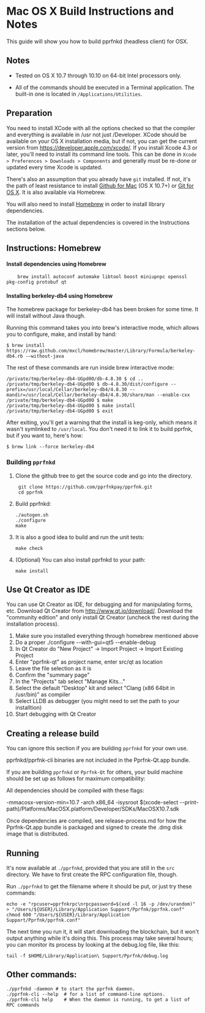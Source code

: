 Mac OS X Build Instructions and Notes
====================================
This guide will show you how to build pprfnkd (headless client) for OSX.

Notes
-----

* Tested on OS X 10.7 through 10.10 on 64-bit Intel processors only.

* All of the commands should be executed in a Terminal application. The
built-in one is located in `/Applications/Utilities`.

Preparation
-----------

You need to install XCode with all the options checked so that the compiler
and everything is available in /usr not just /Developer. XCode should be
available on your OS X installation media, but if not, you can get the
current version from https://developer.apple.com/xcode/. If you install
Xcode 4.3 or later, you'll need to install its command line tools. This can
be done in `Xcode > Preferences > Downloads > Components` and generally must
be re-done or updated every time Xcode is updated.

There's also an assumption that you already have `git` installed. If
not, it's the path of least resistance to install [Github for Mac](https://mac.github.com/)
(OS X 10.7+) or
[Git for OS X](https://code.google.com/p/git-osx-installer/). It is also
available via Homebrew.

You will also need to install [Homebrew](http://brew.sh) in order to install library
dependencies.

The installation of the actual dependencies is covered in the Instructions
sections below.

Instructions: Homebrew
----------------------

#### Install dependencies using Homebrew

        brew install autoconf automake libtool boost miniupnpc openssl pkg-config protobuf qt

#### Installing berkeley-db4 using Homebrew

The homebrew package for berkeley-db4 has been broken for some time.  It will install without Java though.

Running this command takes you into brew's interactive mode, which allows you to configure, make, and install by hand:
```
$ brew install https://raw.github.com/mxcl/homebrew/master/Library/Formula/berkeley-db4.rb -–without-java 
```

The rest of these commands are run inside brew interactive mode:
```
/private/tmp/berkeley-db4-UGpd0O/db-4.8.30 $ cd ..
/private/tmp/berkeley-db4-UGpd0O $ db-4.8.30/dist/configure --prefix=/usr/local/Cellar/berkeley-db4/4.8.30 --mandir=/usr/local/Cellar/berkeley-db4/4.8.30/share/man --enable-cxx
/private/tmp/berkeley-db4-UGpd0O $ make
/private/tmp/berkeley-db4-UGpd0O $ make install
/private/tmp/berkeley-db4-UGpd0O $ exit
```

After exiting, you'll get a warning that the install is keg-only, which means it wasn't symlinked to `/usr/local`.  You don't need it to link it to build pprfnk, but if you want to, here's how:

    $ brew link --force berkeley-db4


### Building `pprfnkd`

1. Clone the github tree to get the source code and go into the directory.

        git clone https://github.com/pprfnkpay/pprfnk.git
        cd pprfnk

2.  Build pprfnkd:

        ./autogen.sh
        ./configure
        make

3.  It is also a good idea to build and run the unit tests:

        make check

4.  (Optional) You can also install pprfnkd to your path:

        make install

Use Qt Creator as IDE
------------------------
You can use Qt Creator as IDE, for debugging and for manipulating forms, etc.
Download Qt Creator from http://www.qt.io/download/. Download the "community edition" and only install Qt Creator (uncheck the rest during the installation process).

1. Make sure you installed everything through homebrew mentioned above 
2. Do a proper ./configure --with-gui=qt5 --enable-debug
3. In Qt Creator do "New Project" -> Import Project -> Import Existing Project
4. Enter "pprfnk-qt" as project name, enter src/qt as location
5. Leave the file selection as it is
6. Confirm the "summary page"
7. In the "Projects" tab select "Manage Kits..."
8. Select the default "Desktop" kit and select "Clang (x86 64bit in /usr/bin)" as compiler
9. Select LLDB as debugger (you might need to set the path to your installtion)
10. Start debugging with Qt Creator

Creating a release build
------------------------
You can ignore this section if you are building `pprfnkd` for your own use.

pprfnkd/pprfnk-cli binaries are not included in the Pprfnk-Qt.app bundle.

If you are building `pprfnkd` or `Pprfnk-Qt` for others, your build machine should be set up
as follows for maximum compatibility:

All dependencies should be compiled with these flags:

 -mmacosx-version-min=10.7
 -arch x86_64
 -isysroot $(xcode-select --print-path)/Platforms/MacOSX.platform/Developer/SDKs/MacOSX10.7.sdk

Once dependencies are compiled, see release-process.md for how the Pprfnk-Qt.app
bundle is packaged and signed to create the .dmg disk image that is distributed.

Running
-------

It's now available at `./pprfnkd`, provided that you are still in the `src`
directory. We have to first create the RPC configuration file, though.

Run `./pprfnkd` to get the filename where it should be put, or just try these
commands:

    echo -e "rpcuser=pprfnkrpc\nrpcpassword=$(xxd -l 16 -p /dev/urandom)" > "/Users/${USER}/Library/Application Support/Pprfnk/pprfnk.conf"
    chmod 600 "/Users/${USER}/Library/Application Support/Pprfnk/pprfnk.conf"

The next time you run it, it will start downloading the blockchain, but it won't
output anything while it's doing this. This process may take several hours;
you can monitor its process by looking at the debug.log file, like this:

    tail -f $HOME/Library/Application\ Support/Pprfnk/debug.log

Other commands:
-------

    ./pprfnkd -daemon # to start the pprfnk daemon.
    ./pprfnk-cli --help  # for a list of command-line options.
    ./pprfnk-cli help    # When the daemon is running, to get a list of RPC commands
